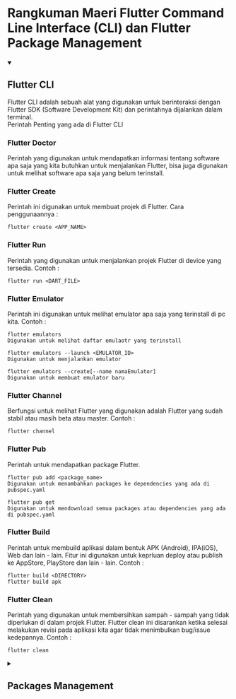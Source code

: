 # Rangkuman Maeri Flutter Command Line Interface (CLI) dan Flutter Package Management

<details open>
<summary>

## Flutter CLI

</summary>
Flutter CLI adalah sebuah alat yang digunakan untuk berinteraksi dengan Flutter SDK (Software Development Kit) dan perintahnya dijalankan dalam terminal. <br>
Perintah Penting yang ada di Flutter CLI <br>

###  Flutter Doctor <br>
Perintah yang digunakan untuk mendapatkan informasi tentang software apa saja yang kita butuhkan untuk menjalankan Flutter, bisa juga digunakan untuk melihat software apa saja yang belum terinstall. <br>

### Flutter Create <br>
Perintah ini digunakan untuk membuat projek di Flutter. Cara penggunaannya : <br>

```
flutter create <APP_NAME>
```

### Flutter Run <br>
Perintah yang digunakan untuk menjalankan projek Flutter di device yang tersedia. Contoh : <br>

```
flutter run <DART_FILE>
```

### Flutter Emulator <br>
Perintah ini digunakan untuk melihat emulator apa saja yang terinstall di pc kita. Contoh : <br>

```
flutter emulators
Digunakan untuk melihat daftar emulaotr yang terinstall

flutter emulators --launch <EMULATOR_ID>
Digunakan untuk menjalankan emulator

flutter emulators --create[--name namaEmulator]
Digunakan untuk membuat emulator baru
```

### Flutter Channel <br>
Berfungsi untuk melihat Flutter yang digunakan adalah Flutter yang sudah stabil atau masih beta atau master. Contoh : <br>

```
flutter channel
```

### Flutter Pub <br>
Perintah untuk mendapatkan package Flutter. <br>

```
flutter pub add <package_name>
Digunakan untuk menambahkan packages ke dependencies yang ada di pubspec.yaml

flutter pub get
Digunakan untuk mendownload semua packages atau dependencies yang ada di pubspec.yaml
```

### Flutter Build <br>
Perintah untuk membuild aplikasi dalam bentuk APK (Android), IPA(iOS), Web dan lain - lain. Fitur ini digunakan untuk keprluan deploy atau publish ke AppStore, PlayStore dan lain - lain. Contoh : <br>

```
flutter build <DIRECTORY>
flutter build apk
```

### Flutter Clean <br>
Perintah yang digunakan untuk membersihkan sampah - sampah yang tidak diperlukan di dalam projek Flutter. Flutter clean ini disarankan ketika selesai melakukan revisi pada aplikasi kita agar tidak menimbulkan bug/issue kedepannya. Contoh : <br>

```
flutter clean
```

</details>

<details>
<summary>

## Packages Management

</summary>
Flutter mendukung sharing packages dan packages management bisa menggunakan packages yang dibuat developers lain. Fitur ini dapat mempercepat pengembangan aplikasi karena tidak perlu membuat semuanya dari awal atau from scratch, untuk mendapatkan packages kita bisa mengakses website pub.dev. <br>

### Bagaimana cara menambahkan packages? <br>

1. Cari package di pub.dev <br>
2. Copy baris dependencies yang ada di bagian installing <br>
3. Buka pubspec.yaml <br>
4. Paste barisnya dibawah dependencies pubspec.yaml <br>
5. Run flutter pub get di terminal <br>
6. Import package di file dart agar bisa digunakan <br>
7. Stop atau restart aplikasi jika dibutuhkan <br>

### Instalasi Flutter dan Tools <br>

#### System Requirements <br>
- Sistem opearsi Windows 7SP1 or later (64-bit) <br>
- Space kosong sebesar 1.64GB (Belum termasuk space tool lainnya) <br>
- Tools pendukung Windows Powershell 5.0 dan Git for Windows <br>
- RAM 8 GB (Rekomendasi 16 GB) <br>
- SSD 120 GB(Rekomendasi untuk menjalankan emulator Android Studio) <br>

#### Install Flutter SDK <br>
- Download Flutter SDK <br>
- Extract ZIP file hasil download di C:\src\ <br>
- Update path <br>
- Pergi ke Environment Variables <br>
- Pilih Path yang di User variables <br>
- Tambahkan lokasi flutter\bin <br>
- Tekan OK <br>
- Jalankan perintah flutter di terminal untuk mengecek apakah flutter sudah terinstall <br>
- Jalankan perintah flutter doctor di terminal <br>

Setelah menginstall Flutter, jangan lupa untuk mendownload dan menginstall SDK dari Android Studio agar bisa menjalankan emulatornya. Namun apabila tidak menggunakan emulator untuk menjalankan projeknya, bisa gunakan web browser juga.

</details>